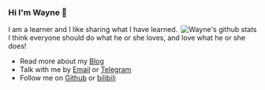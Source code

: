 
### Hi I'm Wayne 👋

<img style="max-width: 450px" align="right" src="https://github-readme-stats-wayner6.vercel.app/api?username=wayner6&show_icons=true&icon_color=0366d6&bg_color=ffffff&hide_title=true&hide=contribs,prs&include_all_commits=true&count_private=true" alt="Wayne's github stats"/>

I am a learner and I like sharing what I have
learned. I think everyone should do what he or she loves, and love what he or she does!

- Read more about my [Blog](https://waynet.top/)
- Talk with me by [Email](mailto:wayne3602.outlook.com) or [Telegram](https://t.me/wayne3602)
- Follow me on [Github](https://github.com/wayner6) or [bilibili](https://space.bilibili.com/524152642)





<!--
**wayner6/wayner6** is a ✨ _special_ ✨ repository because its `README.md` (this file) appears on your GitHub profile.

Here are some ideas to get you started:

- 🔭 I’m currently working on ...
- 🌱 I’m currently learning ...
- 👯 I’m looking to collaborate on ...
- 🤔 I’m looking for help with ...
- 💬 Ask me about ...
- 📫 How to reach me: ...
- 😄 Pronouns: ...
- ⚡ Fun fact: ...
-->
